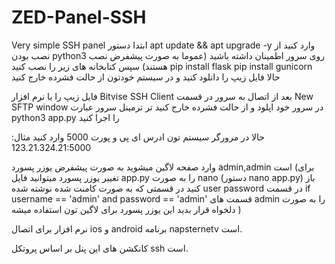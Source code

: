 # ZED-Panel-SSH
Very simple SSH panel
ابتدا دستور apt update && apt upgrade -y وارد کنید 
از نصب بودن python3 روی سرور اطمینان داشته باشید (عموما به صورت پیشفرض نصب هستند)
سپس کتابخانه های زیر را نصب کنید 
pip install flask
pip install gunicorn
حالا فایل زیپ را دانلود کنید و در سیستم خودتون از حالت فشرده خارج کنید

فایل زیپ را با نرم افزار Bitvise SSH Client  بعد از اتصال به سرور  در قسمت New SFTP window در سرور خود اپلود و از حالت فشرده خارج کنید
تر ترمینل سرور عبارت python3 app.py  را اجرا کنید 

حالا در مرورگر سیستم تون ادرس ای پی و پورت 5000 وارد کنید مثال: 123.21.324.21:5000 

وارد صفحه لاگین میشوید به صورت پیشفرض یوزر پسورد admin,admin  است (برای تغییر یوزر پسورد میتوانید فایل app.py را به صورت nano (دستور nano app.py) باز کنید در قسمتی که به صورت کامنت شده نوشته شده user password در قسمت if username == 'admin' and password == 'admin' قسمت های admin را به صورت دلخواه قرار بدید این یوزر پسورد برای لاگین تون استفاده میشه )

 نرم افزار برای اتصال ios و android برنامه napsternetv است. 
 
کانکشن های این پنل بر اساس پروتکل ssh  است.
